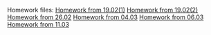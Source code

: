 Homework files: 
[Homework from 19.02(1)](https://github.com/YelShydenko/FE-Pro/tree/85a9940fbe29e41b2cc3f1c97245b7241701950c/Homework_19.02)
[Homework from 19.02(2)](https://github.com/YelShydenko/FE-Pro/tree/e49687f356a216440b6b9e6aa763dddcc2717033/Homework_24.02)
[Homework from 26.02](https://github.com/YelShydenko/FE-Pro/tree/ada82e493d367365b2d7be679356dfe1c8234d78/Homework_27.02)
[Homework from 04.03]()
[Homework from 06.03]()
[Homework from 11.03]()